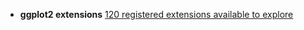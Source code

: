 
- **ggplot2 extensions**
[120 registered extensions available to explore](https://exts.ggplot2.tidyverse.org/gallery/)
